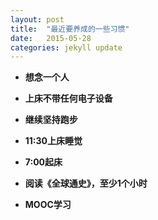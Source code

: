 ```yaml
---
layout: post
title:  "最近要养成的一些习惯"
date:   2015-05-28
categories: jekyll update
---
```


- **想念一个人**

- **上床不带任何电子设备**

- **继续坚持跑步**

- **11:30上床睡觉**

- **7:00起床**

- **阅读《全球通史》，至少1个小时**

- **MOOC学习**
